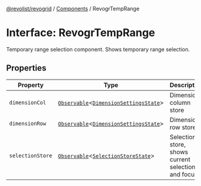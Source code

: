 [@revolist/revogrid](README.md) / [Components](Namespace.Components.md) / RevogrTempRange

# Interface: RevogrTempRange

Temporary range selection component. Shows temporary range selection.

## Properties

| Property | Type | Description | Defined in |
| ------ | ------ | ------ | ------ |
| `dimensionCol` | [`Observable`](TypeAlias.Observable.md)\<[`DimensionSettingsState`](Interface.DimensionSettingsState.md)\> | Dimension column store | [src/components.d.ts:651](https://github.com/revolist/revogrid/blob/7441a116e7c14801fe05f009e2206ea7b70630f5/src/components.d.ts#L651) |
| `dimensionRow` | [`Observable`](TypeAlias.Observable.md)\<[`DimensionSettingsState`](Interface.DimensionSettingsState.md)\> | Dimension row store | [src/components.d.ts:655](https://github.com/revolist/revogrid/blob/7441a116e7c14801fe05f009e2206ea7b70630f5/src/components.d.ts#L655) |
| `selectionStore` | [`Observable`](TypeAlias.Observable.md)\<[`SelectionStoreState`](TypeAlias.SelectionStoreState.md)\> | Selection store, shows current selection and focus | [src/components.d.ts:659](https://github.com/revolist/revogrid/blob/7441a116e7c14801fe05f009e2206ea7b70630f5/src/components.d.ts#L659) |

